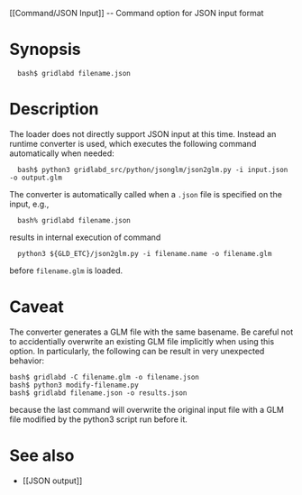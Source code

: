 [[Command/JSON Input]] -- Command option for JSON input format

# Synopsis
~~~
  bash$ gridlabd filename.json
~~~

# Description

The loader does not directly support JSON input at this time. Instead an runtime converter is used, which executes the following command automatically when needed:
~~~
  bash$ python3 gridlabd_src/python/jsonglm/json2glm.py -i input.json -o output.glm
~~~
The converter is automatically called when a `.json` file is specified on the input, e.g.,
~~~
  bash% gridlabd filename.json
~~~
results in internal execution of command
~~~
  python3 ${GLD_ETC}/json2glm.py -i filename.name -o filename.glm
~~~
before `filename.glm` is loaded.

# Caveat

The converter generates a GLM file with the same basename. Be careful not to accidentially overwrite an existing GLM file implicitly when using this option.  In particularly, the following can be result in very unexpected behavior:
~~~
bash$ gridlabd -C filename.glm -o filename.json
bash$ python3 modify-filename.py
bash$ gridlabd filename.json -o results.json
~~~
because the last command will overwrite the original input file with a GLM file modified by the python3 script run before it.

# See also

* [[JSON output]]
